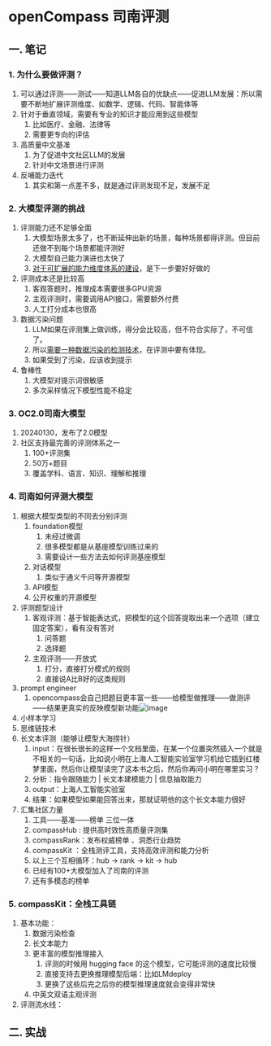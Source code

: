 # openCompass 司南评测

## 一. 笔记

### 1. 为什么要做评测？

1. 可以通过评测——测试——知道LLM各自的优缺点——促进LLM发展：所以需要不断地扩展评测维度、如数学、逻辑、代码、智能体等
2. 针对于垂直领域，需要有专业的知识才能应用到这些模型
   1. 比如医疗、金融、法律等
   2. 需要更专向的评估
3. 高质量中文基准
   1. 为了促进中文社区LLM的发展
   2. 针对中文场景进行评测
4. 反哺能力迭代
   1. 其实和第一点差不多，就是通过评测发现不足，发展不足

### 2. 大模型评测的挑战

1. 评测能力还不足够全面
   1. 大模型场景太多了，也不断延伸出新的场景，每种场景都得评测。但目前还做不到每个场景都能评测好
   2. 大模型自己能力演进也太快了
   3. <u>对于可扩展的能力维度体系的建设</u>，是下一步要好好做的
2. 评测成本还是比较高
   1. 客观答题时，推理成本需要很多GPU资源
   2. 主观评测时，需要调用API接口，需要额外付费
   3. 人工打分成本也很高
3. 数据污染问题
   1. LLM如果在评测集上做训练，得分会比较高，但不符合实际了，不可信了。
   2. 所以<u>需要一种数据污染的检测技术</u>，在评测中要有体现。
   3. 如果受到了污染，应该收到提示
4. 鲁棒性
   1. 大模型对提示词很敏感
   2. 多次采样情况下模型性能不稳定

### 3. OC2.0司南大模型

1. 20240130，发布了2.0模型
2. 社区支持最完善的评测体系之一  
   1. 100+评测集  
   2. 50万+题目
   3. 覆盖学科、语言、知识、理解和推理

### 4. 司南如何评测大模型

1. 根据大模型类型的不同去分别评测
   1. foundation模型
      1. 未经过微调
      2. 很多模型都是从基座模型训练过来的
      3. 需要设计一些方法去如何评测基座模型
   2. 对话模型
      1. 类似于通义千问等开源模型
   3. API模型
   4. 公开权重的开源模型
2. 评测题型设计
   1. 客观评测：基于智能表达式，把模型的这个回答提取出来一个选项（建立固定答案），看有没有答对
      1. 问答题
      2. 选择题
   2. 主观评测——开放式
      1. 打分，直接打分模式的规则
      2. 直接说A比B好的这类规则
3. prompt engineer
   1. opencompass会自己把题目更丰富一些——给模型做推理——做测评——结果更真实的反映模型新功能![image](https://github.com/bubblefu/InternLM_Camp_md/assets/70378994/bc68b63e-502e-4045-8163-078397f93dc1)
4. 小样本学习
5. 思维链技术
6. 长文本评测（能够让模型大海捞针）
   1. input：在很长很长的这样一个文档里面，在某一个位置突然插入一个就是不相关的一句话，比如说小明在上海人工智能实验室学习机给它插到红楼梦里面，然后你让模型读完了这本书之后，然后你再问小明在哪里实习？
   2. 分析：指令跟随能力  |  长文本建模能力  | 信息抽取能力
   3. output：上海人工智能实验室
   4. 结果：如果模型如果能回答出来，那就证明他的这个长文本能力很好
7. 汇集社区力量
   1. 工具——基准——榜单  三位一体
   2. compassHub : 提供高时效性高质量评测集
   3. compassRank：发布权威榜单 、洞悉行业趋势
   4. compassKit ：全栈测评工具，支持高效评测和能力分析
   5. 以上三个互相循环：hub -> rank -> kit -> hub
   6. 已经有100+大模型加入了司南的评测
   7. 还有多模态的榜单

### 5. compassKit：全栈工具链

1. 基本功能：
   1. 数据污染检查
   2. 长文本能力
   3. 更丰富的模型推理接入
      1. 评测的时候用 hugging face 的这个模型，它可能评测的速度比较慢
      2. 直接支持去更换推理模型后端：比如LMdeploy
      3. 更换了这些后完之后你的模型推理速度就会变得非常快
   4. 中英文双语主观评测
2. 评测流水线：


## 二. 实战
